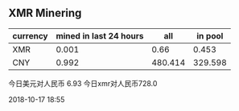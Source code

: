 ## XMR Minering

|currency|mined in last 24 hours|all|in pool|
|---|---|---|---|
|XMR|0.001|0.66|0.453|
|CNY|0.992|480.414|329.598|

今日美元对人民币 6.93	今日xmr对人民币728.0


2018-10-17 18:55